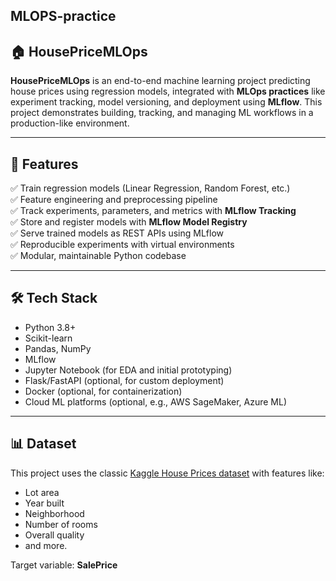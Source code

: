 ## MLOPS-practice

## 🏠 HousePriceMLOps

**HousePriceMLOps** is an end-to-end machine learning project predicting house prices using regression models, integrated with **MLOps practices** like experiment tracking, model versioning, and deployment using **MLflow**. This project demonstrates building, tracking, and managing ML workflows in a production-like environment.

---

## 🚀 Features

✅ Train regression models (Linear Regression, Random Forest, etc.)  
✅ Feature engineering and preprocessing pipeline  
✅ Track experiments, parameters, and metrics with **MLflow Tracking**  
✅ Store and register models with **MLflow Model Registry**  
✅ Serve trained models as REST APIs using MLflow  
✅ Reproducible experiments with virtual environments  
✅ Modular, maintainable Python codebase

---

## 🛠️ Tech Stack

- Python 3.8+
- Scikit-learn
- Pandas, NumPy
- MLflow
- Jupyter Notebook (for EDA and initial prototyping)
- Flask/FastAPI (optional, for custom deployment)
- Docker (optional, for containerization)
- Cloud ML platforms (optional, e.g., AWS SageMaker, Azure ML)

---

## 📊 Dataset

This project uses the classic [Kaggle House Prices dataset](https://www.kaggle.com/c/house-prices-advanced-regression-techniques) with features like:
- Lot area
- Year built
- Neighborhood
- Number of rooms
- Overall quality
- and more.

Target variable: **SalePrice**

